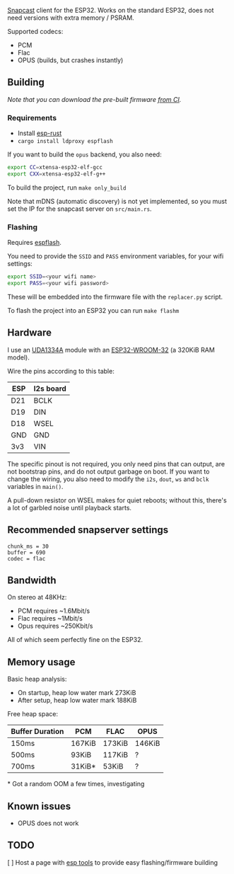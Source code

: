 [Snapcast](https://github.com/badaix/snapcast) client for the ESP32. Works on the standard ESP32, does not need versions with extra memory / PSRAM.

Supported codecs:
- PCM
- Flac
- OPUS (builds, but crashes instantly)

## Building

_Note that you can download the pre-built firmware [from CI](https://github.com/DavidVentura/esp-snapcast/actions)._

### Requirements

* Install [esp-rust](https://docs.esp-rs.org/book/installation/rust.html)
* `cargo install ldproxy espflash`


If you want to build the `opus` backend, you also need:
```bash
export CC=xtensa-esp32-elf-gcc
export CXX=xtensa-esp32-elf-g++
```

To build the project, run `make only_build`

Note that mDNS (automatic discovery) is not yet implemented, so you must set the IP for the snapcast server on `src/main.rs`.

### Flashing

Requires [espflash](https://github.com/esp-rs/espflash/tree/main/espflash).

You need to provide the `SSID` and `PASS` environment variables, for your wifi settings:

```bash
export SSID=<your wifi name>
export PASS=<your wifi password>
```

These will be embedded into the firmware file with the `replacer.py` script.

To flash the project into an ESP32 you can run `make flashm`

## Hardware

I use an [UDA1334A](https://nl.aliexpress.com/item/1005006140641304.html) module with an [ESP32-WROOM-32](https://nl.aliexpress.com/item/1005006500507950.html) (a 320KiB RAM model).

Wire the pins according to this table:

|ESP | I2s board|
|----|----|
D21 | BCLK
D19 | DIN
D18| WSEL
GND | GND
3v3 | VIN

The specific pinout is not required, you only need pins that can output, are not bootstrap pins, and do not output garbage on boot.
If you want to change the wiring, you also need to modify the `i2s`, `dout`, `ws` and `bclk` variables in `main()`.

A pull-down resistor on WSEL makes for quiet reboots; without this, there's a lot of garbled noise until playback starts.


## Recommended snapserver settings

```
chunk_ms = 30
buffer = 690
codec = flac
```

## Bandwidth

On stereo at 48KHz:

- PCM requires ~1.6Mbit/s
- Flac requires ~1Mbit/s
- Opus requires ~250Kbit/s

All of which seem perfectly fine on the ESP32.


## Memory usage

Basic heap analysis:

* On startup, heap low water mark 273KiB
* After setup, heap low water mark 188KiB

Free heap space:

|Buffer Duration|PCM    |FLAC   |OPUS   |
|---------------|-------|-------|-------|
|150ms          |167KiB |173KiB |146KiB |
|500ms          |93KiB  |117KiB |?      |
|700ms          |31KiB\*| 53KiB |?      |

\* Got a random OOM a few times, investigating

## Known issues

- OPUS does not work 

## TODO

[ ] Host a page with [esp tools](https://esphome.github.io/esp-web-tools/) to provide easy flashing/firmware building
